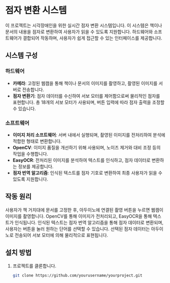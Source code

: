 # 점자 변환 시스템

이 프로젝트는 시각장애인을 위한 실시간 점자 변환 시스템입니다. 이 시스템은 책이나 문서의 내용을 점자로 변환하여 사용자가 읽을 수 있도록 지원합니다. 하드웨어와 소프트웨어가 결합되어 작동하며, 사용자가 쉽게 접근할 수 있는 인터페이스를 제공합니다.

## 시스템 구성

### 하드웨어
- **카메라**: 고정된 웹캠을 통해 책이나 문서의 이미지를 촬영하고, 촬영된 이미지를 서버로 전송합니다.
- **점자 변환기**: 점자 데이터를 수신하여 서보 모터를 제어함으로써 물리적인 점자를 표현합니다. 총 18개의 서보 모터가 사용되며, 버튼 입력에 따라 점자 출력을 조정할 수 있습니다.

### 소프트웨어
- **이미지 처리 소프트웨어**: 서버 내에서 실행되며, 촬영된 이미지를 전처리하여 분석에 적합한 형태로 변환합니다.
- **OpenCV**: 이미지 품질을 개선하기 위해 사용되며, 노이즈 제거와 대비 조정 등의 작업을 수행합니다.
- **EasyOCR**: 전처리된 이미지를 분석하여 텍스트를 인식하고, 점자 데이터로 변환하는 정보를 제공합니다.
- **점자 번역 알고리즘**: 인식된 텍스트를 점자 기호로 변환하여 최종 사용자가 읽을 수 있도록 지원합니다.

## 작동 원리

사용자가 책 거치대에 문서를 고정한 후, 아두이노에 연결된 촬영 버튼을 누르면 웹캠이 이미지를 촬영합니다. OpenCV를 통해 이미지가 전처리되고, EasyOCR을 통해 텍스트가 인식됩니다. 인식된 텍스트는 점자 번역 알고리즘을 통해 점자 데이터로 변환되며, 사용자는 버튼을 눌러 원하는 단어를 선택할 수 있습니다. 선택된 점자 데이터는 아두이노로 전송되어 서보 모터에 의해 물리적으로 표현됩니다.

## 설치 방법

1. 프로젝트를 클론합니다.
   ```bash
   git clone https://github.com/yourusername/yourproject.git
